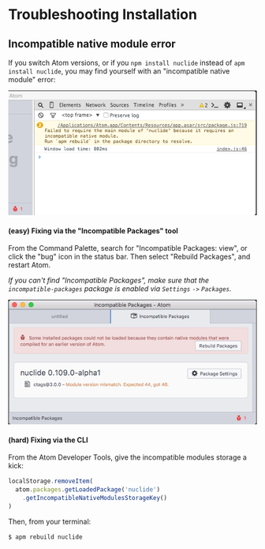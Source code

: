 Troubleshooting Installation
============================

## Incompatible native module error

If you switch Atom versions, or if you `npm install nuclide` instead of `apm install nuclide`, you may find yourself with an "incompatible native module" error:

!["incompatible native module" error](images/incompatible-native-module-error.png)

#### (easy) Fixing via the "Incompatible Packages" tool

From the Command Palette, search for "Incompatible Packages: view", or
click the "bug" icon in the status bar. Then select "Rebuild Packages", and restart Atom.

_If you can't find "Incompatible Packages", make sure that the `incompatible-packages` package is enabled via `Settings` `->` `Packages`._

![incompatible packages view](images/incompatible-packages-view.png)

#### (hard) Fixing via the CLI

From the Atom Developer Tools, give the incompatible modules storage a kick:

```js
localStorage.removeItem(
  atom.packages.getLoadedPackage('nuclide')
    .getIncompatibleNativeModulesStorageKey()
)
```

Then, from your terminal:

```sh
$ apm rebuild nuclide
```

